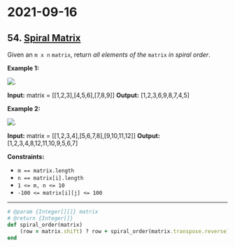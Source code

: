 # 2021-09-16

## 54. [Spiral Matrix](https://leetcode.com/problems/spiral-matrix/)

Given an `m x n` `matrix`, return _all elements of the_ `matrix` _in spiral order_.

**Example 1:**

![.](https://assets.leetcode.com/uploads/2020/11/13/spiral1.jpg)

**Input:** matrix = \[\[1,2,3\],\[4,5,6\],\[7,8,9\]\]
**Output:** \[1,2,3,6,9,8,7,4,5\]

**Example 2:**

![.](https://assets.leetcode.com/uploads/2020/11/13/spiral.jpg)

**Input:** matrix = \[\[1,2,3,4\],\[5,6,7,8\],\[9,10,11,12\]\]
**Output:** \[1,2,3,4,8,12,11,10,9,5,6,7\]

**Constraints:**

- `m == matrix.length`
- `n == matrix[i].length`
- `1 <= m, n <= 10`
- `-100 <= matrix[i][j] <= 100`

---

```ruby
# @param {Integer[][]} matrix
# @return {Integer[]}
def spiral_order(matrix)
    (row = matrix.shift) ? row + spiral_order(matrix.transpose.reverse) : []
end
```
